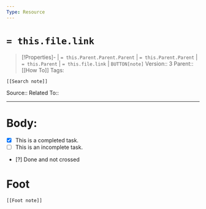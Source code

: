 ```yaml
---
Type: Resource
---
```

# `= this.file.link`
>[!Properties]- |  `= this.Parent.Parent.Parent` | `= this.Parent.Parent` | `= this.Parent` | `= this.file.link` | `BUTTON[note]` 
>Version:: 3
>Parent:: [[How To]]
>Tags:
```meta-bind-embed
[[Search note]]
```
Source::
Related To::
***
# Body:

- [x] This is a completed task. 
- [ ] This is an incomplete task.
- [?] Done and not crossed







# Foot
```meta-bind-embed
[[Foot note]]
``` 